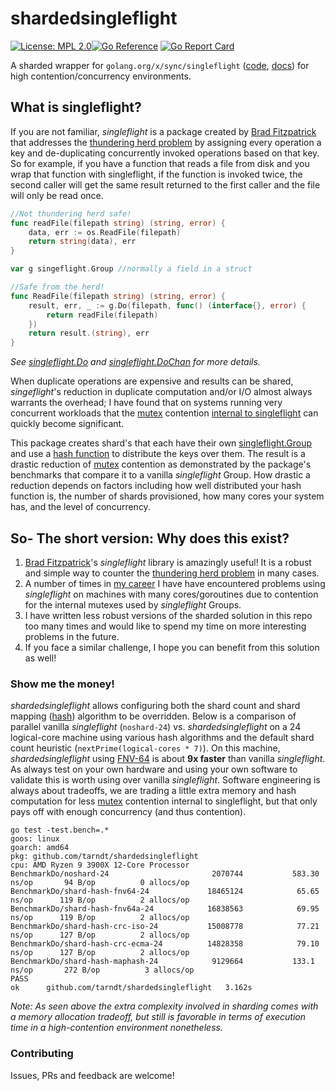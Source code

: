 # shardedsingleflight
 [![License: MPL 2.0](https://img.shields.io/badge/License-MPL_2.0-brightgreen.svg)](https://opensource.org/licenses/MPL-2.0)[![Go Reference](https://pkg.go.dev/badge/github.com/tarndt/shardedsingleflight.svg)](https://pkg.go.dev/github.com/tarndt/shardedsingleflight) [![Go Report Card](https://goreportcard.com/badge/github.com/tarndt/shardedsingleflight)](https://goreportcard.com/report/github.com/tarndt/shardedsingleflight)

A sharded wrapper for `golang.org/x/sync/singleflight` ([code](https://github.com/golang/sync/tree/master/singleflight), [docs](https://pkg.go.dev/golang.org/x/sync/singleflight)) for high contention/concurrency environments.

## What is singleflight?
If you are not familiar, *singleflight* is a package created by [Brad Fitzpatrick](https://en.wikipedia.org/wiki/Brad_Fitzpatrick) that addresses the [thundering herd problem](https://en.wikipedia.org/wiki/Thundering_herd_problem) by assigning every operation a key and de-duplicating concurrently invoked operations based on that key. So for example, if you have a function that reads a file from disk and you wrap that function with singleflight, if the function is invoked twice, the second caller will get the same result returned to the first caller and the file will only be read once.

```go
//Not thundering herd safe!
func readFile(filepath string) (string, error) {
	data, err := os.ReadFile(filepath)
	return string(data), err
}

var g singeflight.Group //normally a field in a struct

//Safe from the herd!
func ReadFile(filepath string) (string, error) {
	result, err, _ := g.Do(filepath, func() (interface{}, error) {
		return readFile(filepath)
	})
	return result.(string), err
}
```
*See [singleflight.Do](https://pkg.go.dev/golang.org/x/sync/singleflight#Group.Do) and [singleflight.DoChan](https://pkg.go.dev/golang.org/x/sync/singleflight#Group.DoChan) for more details.*

When duplicate operations are expensive and results can be shared, *singeflight*'s reduction in duplicate computation and/or I/O almost always warrants the overhead; I have found that on systems running very concurrent workloads that the [mutex](https://pkg.go.dev/sync#Mutex) contention [internal to singleflight](https://github.com/golang/sync/blob/master/singleflight/singleflight.go#L69) can quickly become significant.

This package creates shard's that each have their own [singleflight.Group](https://pkg.go.dev/golang.org/x/sync/singleflight#Group) and use a [hash function](https://pkg.go.dev/hash#Hash64) to distribute the keys over them. The result is a drastic reduction of [mutex](https://pkg.go.dev/sync#Mutex) contention as demonstrated by the package's benchmarks that compare it to a vanilla *singleflight* Group. How drastic a reduction depends on factors including how well distributed your hash function is, the number of shards provisioned, how many cores your system has, and the level of concurrency.

## So- The short version: Why does this exist?
1. [Brad Fitzpatrick](https://en.wikipedia.org/wiki/Brad_Fitzpatrick)'s *singleflight* library is amazingly useful! It is a robust and simple way to counter the [thundering herd problem](https://en.wikipedia.org/wiki/Thundering_herd_problem) in many cases.
2. A number of times in [my career](https://www.linkedin.com/in/tylorarndt/) I have have encountered problems using *singleflight* on machines with many cores/goroutines due to contention for the internal mutexes used by *singleflight* Groups.
3. I have written less robust versions of the sharded solution in this repo too many times and would like to spend my time on more interesting problems in the future.
4. If you face a similar challenge, I hope you can benefit from this solution as well!

### Show me the money!
*shardedsingleflight* allows configuring both the shard count and shard mapping ([hash](https://pkg.go.dev/hash#Hash64)) algorithm to be overridden. Below is a comparison of parallel vanilla *singleflight* (`noshard-24`) vs. *shardedsingleflight* on a 24 logical-core machine using various hash algorithms and the default shard count heuristic (`nextPrime(logical-cores * 7)`). On this machine, *shardedsingleflight* using [FNV-64](https://pkg.go.dev/hash/fnv) is about **9x faster** than vanilla *singleflight*. As always test on your own hardware and using your own software to validate this is worth using over vanilla *singleflight*. Software engineering is always about tradeoffs, we are trading a little extra memory and hash computation for less [mutex](https://pkg.go.dev/sync#Mutex) contention internal to singleflight, but that only pays off with enough concurrency (and thus contention).
```
go test -test.bench=.*
goos: linux
goarch: amd64
pkg: github.com/tarndt/shardedsingleflight
cpu: AMD Ryzen 9 3900X 12-Core Processor
BenchmarkDo/noshard-24     			    	 2070744	       583.30 ns/op	      94 B/op	       0 allocs/op
BenchmarkDo/shard-hash-fnv64-24         	18465124	        65.65 ns/op	     119 B/op	       2 allocs/op
BenchmarkDo/shard-hash-fnv64a-24        	16838563	        69.95 ns/op	     119 B/op	       2 allocs/op
BenchmarkDo/shard-hash-crc-iso-24       	15008778	        77.21 ns/op	     127 B/op	       2 allocs/op
BenchmarkDo/shard-hash-crc-ecma-24      	14828358	        79.10 ns/op	     127 B/op	       2 allocs/op
BenchmarkDo/shard-hash-maphash-24       	 9129664	       133.1 ns/op	     272 B/op	       3 allocs/op
PASS
ok  	github.com/tarndt/shardedsingleflight	3.162s
```
*Note: As seen above the extra complexity involved in sharding comes with a memory allocation tradeoff, but still is favorable in terms of execution time in a high-contention environment nonetheless.*

### Contributing
Issues, PRs and feedback are welcome!